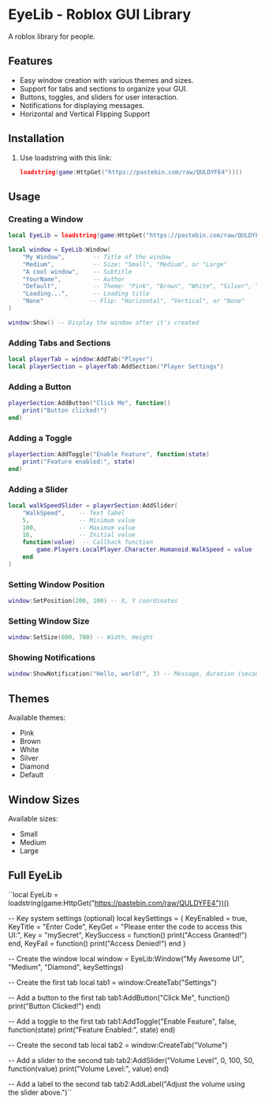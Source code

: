 # EyeLib - Roblox GUI Library

A roblox library for people.

## Features

*   Easy window creation with various themes and sizes.
*   Support for tabs and sections to organize your GUI.
*   Buttons, toggles, and sliders for user interaction.
*   Notifications for displaying messages.
*   Horizontal and Vertical Flipping Support

## Installation

1.  Use loadstring with this link:

    ```lua
    loadstring(game:HttpGet("https://pastebin.com/raw/QULDYFE4"))()
    ```

## Usage

### Creating a Window

```lua
local EyeLib = loadstring(game:HttpGet("https://pastebin.com/raw/QULDYFE4"))()

local window = EyeLib:Window(
    "My Window",        -- Title of the window
    "Medium",           -- Size: "Small", "Medium", or "Large"
    "A cool window",    -- Subtitle
    "YourName",         -- Author
    "Default",          -- Theme: "Pink", "Brown", "White", "Silver", "Diamond", or "Default"
    "Loading...",       -- Loading title
    "None"             -- Flip: "Horizontal", "Vertical", or "None"
)

window:Show() -- Display the window after it's created
```

### Adding Tabs and Sections

```lua
local playerTab = window:AddTab("Player")
local playerSection = playerTab:AddSection("Player Settings")
```

### Adding a Button

```lua
playerSection:AddButton("Click Me", function()
    print("Button clicked!")
end)
```

### Adding a Toggle

```lua
playerSection:AddToggle("Enable Feature", function(state)
    print("Feature enabled:", state)
end)
```

### Adding a Slider

```lua
local walkSpeedSlider = playerSection:AddSlider(
    "WalkSpeed",    -- Text label
    5,              -- Minimum value
    100,            -- Maximum value
    16,             -- Initial value
    function(value)  -- Callback function
        game.Players.LocalPlayer.Character.Humanoid.WalkSpeed = value
    end
)
```

### Setting Window Position

```lua
window:SetPosition(200, 100) -- X, Y coordinates
```

### Setting Window Size

```lua
window:SetSize(600, 700) -- Width, Height
```

### Showing Notifications

```lua
window:ShowNotification("Hello, world!", 3) -- Message, duration (seconds)
```

## Themes

Available themes:

*   Pink
*   Brown
*   White
*   Silver
*   Diamond
*   Default


## Window Sizes

Available sizes:

*   Small
*   Medium
*   Large

## Full EyeLib

``local EyeLib = loadstring(game:HttpGet("https://pastebin.com/raw/QULDYFE4"))()

-- Key system settings (optional)
local keySettings = {
    KeyEnabled = true,
    KeyTitle = "Enter Code",
    KeyGet = "Please enter the code to access this UI:",
    Key = "mySecret",
    KeySuccess = function()
        print("Access Granted!")
    end,
    KeyFail = function()
        print("Access Denied!")
    end
}

-- Create the window
local window = EyeLib:Window("My Awesome UI", "Medium", "Diamond", keySettings)

-- Create the first tab
local tab1 = window:CreateTab("Settings")

-- Add a button to the first tab
tab1:AddButton("Click Me", function()
    print("Button Clicked!")
end)

-- Add a toggle to the first tab
tab1:AddToggle("Enable Feature", false, function(state)
    print("Feature Enabled:", state)
end)

-- Create the second tab
local tab2 = window:CreateTab("Volume")

-- Add a slider to the second tab
tab2:AddSlider("Volume Level", 0, 100, 50, function(value)
    print("Volume Level:", value)
end)

-- Add a label to the second tab
tab2:AddLabel("Adjust the volume using the slider above.")``

